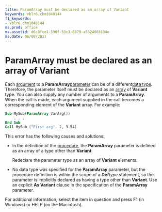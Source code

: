 ```yaml
---
title: ParamArray must be declared as an array of Variant
keywords: vblr6.chm1040144
f1_keywords:
- vblr6.chm1040144
ms.prod: office
ms.assetid: d6c8fce1-590f-53c3-8379-a5324003134e
ms.date: 06/08/2017
---
```



# ParamArray must be declared as an array of Variant

Each [argument](vbe-glossary.md) to a **ParamArray**[parameter](vbe-glossary.md) can be of a different[data type](vbe-glossary.md). Therefore, the parameter itself must be declared as an [array](vbe-glossary.md) of **Variant** type. You can also supply any number of arguments to a **ParamArray**. When the call is made, each argument supplied in the call becomes a corresponding element of the **Variant** array. For example:


```vb
Sub MySub(ParamArray VarArg()) 
    . . . 
End Sub 
Call MySub ("First arg", 2, 3.54) 

```


This error has the following causes and solutions:



- In the definition of the [procedure](vbe-glossary.md), the **ParamArray** parameter is defined as an array of a type other than **Variant**.
    
    Redeclare the parameter type as an array of **Variant** elements.
    
- No data type was specified for the **ParamArray** parameter, but the procedure definition is within the scope of a **Def**_type_ statement, so the parameter is implicitly declared as having a type other than **Variant**. Use an explicit **As Variant** clause in the specification of the **ParamArray** parameter.
    

For additional information, select the item in question and press F1 (in Windows) or HELP (on the Macintosh).


